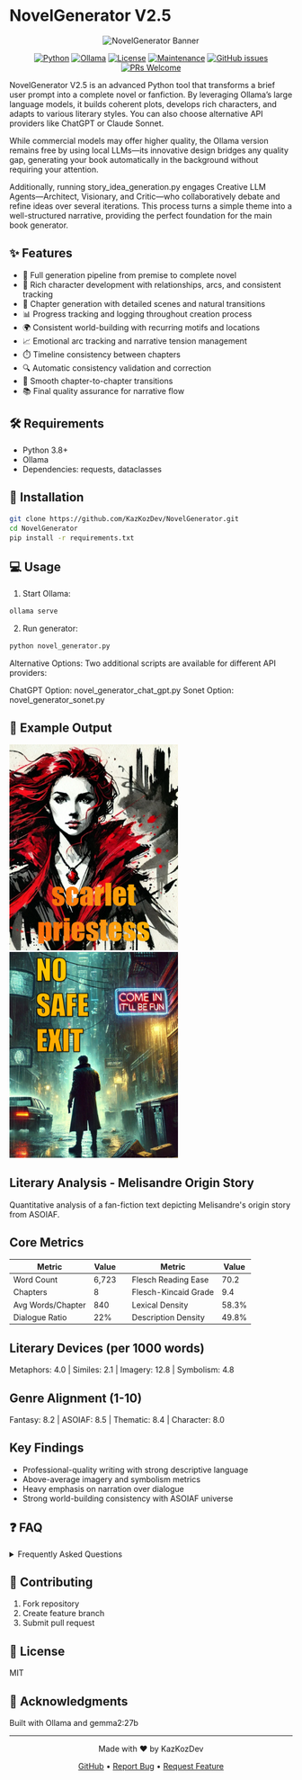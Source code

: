 # NovelGenerator V2.5

<div align="center">

<img src="Banner.jpg" alt="NovelGenerator Banner" width="800"/>

[![Python](https://img.shields.io/badge/Python-3.8+-blue.svg)](https://www.python.org/downloads/)
[![Ollama](https://img.shields.io/badge/LLM-Ollama-orange.svg)](https://ollama.ai)
[![License](https://img.shields.io/badge/license-MIT-green.svg)](https://github.com/KazKozDev/NovelGenerator/blob/master/LICENSE)
[![Maintenance](https://img.shields.io/badge/Maintained%3F-yes-green.svg)](https://github.com/KazKozDev/NovelGenerator/graphs/commit-activity)
[![GitHub issues](https://img.shields.io/github/issues/KazKozDev/NovelGenerator)](https://github.com/KazKozDev/NovelGenerator/issues)
[![PRs Welcome](https://img.shields.io/badge/PRs-welcome-brightgreen.svg)](https://makeapullrequest.com)

</div>

NovelGenerator V2.5 is an advanced Python tool that transforms a brief user prompt into a complete novel or fanfiction. By leveraging Ollama’s large language models, it builds coherent plots, develops rich characters, and adapts to various literary styles. You can also choose alternative API providers like ChatGPT or Claude Sonnet.

While commercial models may offer higher quality, the Ollama version remains free by using local LLMs—its innovative design bridges any quality gap, generating your book automatically in the background without requiring your attention.

Additionally, running story_idea_generation.py engages Creative LLM Agents—Architect, Visionary, and Critic—who collaboratively debate and refine ideas over several iterations. This process turns a simple theme into a well-structured narrative, providing the perfect foundation for the main book generator.

## ✨ Features

- 🔄 Full generation pipeline from premise to complete novel
- 👥 Rich character development with relationships, arcs, and consistent tracking
- 📝 Chapter generation with detailed scenes and natural transitions
- 📊 Progress tracking and logging throughout creation process
- 🌍 Consistent world-building with recurring motifs and locations
- 📈 Emotional arc tracking and narrative tension management
- ⏱️ Timeline consistency between chapters
- 🔍 Automatic consistency validation and correction
- 🔄 Smooth chapter-to-chapter transitions
- 📚 Final quality assurance for narrative flow

## 🛠️ Requirements

- Python 3.8+
- Ollama 
- Dependencies: requests, dataclasses

## 🚀 Installation

```bash
git clone https://github.com/KazKozDev/NovelGenerator.git
cd NovelGenerator
pip install -r requirements.txt
```

## 💻 Usage

1. Start Ollama:
```bash
ollama serve
```
2. Run generator:
```bash
python novel_generator.py
```
Alternative Options:
Two additional scripts are available for different API providers:

ChatGPT Option: novel_generator_chat_gpt.py
Sonet Option: novel_generator_sonet.py

## 📝 Example Output

<a href="scarlet-priestess.txt" download>
  <img src="scarlet-priestess.jpg" alt="Scarlet Priestess" width="300"/>
</a>


<a href="no-safe-exit.txt" download>
  <img src="no-safe-exit.jpg" alt="Scarlet Priestess" width="300"/>
</a>


## Literary Analysis - Melisandre Origin Story

Quantitative analysis of a fan-fiction text depicting Melisandre's origin story from ASOIAF.

## Core Metrics

| Metric | Value | | Metric | Value |
|--------|-------|-|--------|-------|
| Word Count | 6,723 | | Flesch Reading Ease | 70.2 |
| Chapters | 8 | | Flesch-Kincaid Grade | 9.4 |
| Avg Words/Chapter | 840 | | Lexical Density | 58.3% |
| Dialogue Ratio | 22% | | Description Density | 49.8% |

## Literary Devices (per 1000 words)
Metaphors: 4.0 | Similes: 2.1 | Imagery: 12.8 | Symbolism: 4.8

## Genre Alignment (1-10)
Fantasy: 8.2 | ASOIAF: 8.5 | Thematic: 8.4 | Character: 8.0

## Key Findings
- Professional-quality writing with strong descriptive language
- Above-average imagery and symbolism metrics
- Heavy emphasis on narration over dialogue
- Strong world-building consistency with ASOIAF universe

## ❓ FAQ

<details>
<summary>Frequently Asked Questions</summary>

- Q: How long does it take to generate a book?
  A: Generation time varies depending on chapter length, complexity, and system resources.

- Q: Can I use the generated content commercially?
  A: Yes, but I recommend thorough review and editing before commercial use.

- Q: What makes NovelGenerator different from other text generators?
  A: The tool focuses on complete novel generation with coherent plot structures, character development, and professional-grade writing quality.

- Q: Any technical challenge?
  A: The main technical challenge, requiring multiple code revisions, was ensuring narrative consistency - both between scenes within chapters and between chapters throughout the manuscript, while maintaining an engaging plot. The system aims to generate chapters with lengths comparable to published books.
</details>

## 🤝 Contributing

1. Fork repository
2. Create feature branch
3. Submit pull request

## 📄 License

MIT

## 🙏 Acknowledgments

Built with Ollama and gemma2:27b

---
<div align="center">
Made with ❤️ by KazKozDev

[GitHub](https://github.com/KazKozDev) • [Report Bug](https://github.com/KazKozDev/NovelGenerator/issues) • [Request Feature](https://github.com/KazKozDev/NovelGenerator/issues)
</div>
